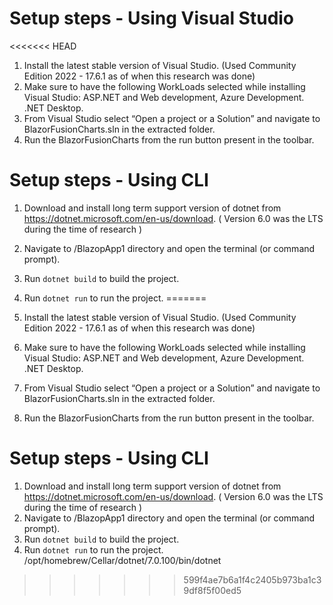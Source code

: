 # Setup steps - Using Visual Studio
<<<<<<< HEAD
1. Install the latest stable version of Visual Studio. (Used Community Edition 2022 - 17.6.1 as of when this research was done)
2. Make sure to have the following WorkLoads selected while installing Visual Studio: ASP.NET and Web development, Azure Development. .NET Desktop. 
3. From Visual Studio select “Open a project or a Solution” and navigate to BlazorFusionCharts.sln in the extracted folder. 
4. Run the BlazorFusionCharts from the run button present in the toolbar. 

# Setup steps - Using CLI
1. Download and install long term support version of dotnet from https://dotnet.microsoft.com/en-us/download. ( Version 6.0 was the LTS during the time of research )
2. Navigate to /BlazopApp1 directory and open the terminal (or command prompt). 
3. Run `dotnet build` to build the project. 
4. Run `dotnet run` to run the project. 
=======

1. Install the latest stable version of Visual Studio. (Used Community Edition 2022 - 17.6.1 as of when this research was done)
2. Make sure to have the following WorkLoads selected while installing Visual Studio: ASP.NET and Web development, Azure Development. .NET Desktop.
3. From Visual Studio select “Open a project or a Solution” and navigate to BlazorFusionCharts.sln in the extracted folder.
4. Run the BlazorFusionCharts from the run button present in the toolbar.

# Setup steps - Using CLI

1. Download and install long term support version of dotnet from <https://dotnet.microsoft.com/en-us/download>. ( Version 6.0 was the LTS during the time of research )
2. Navigate to /BlazopApp1 directory and open the terminal (or command prompt).
3. Run `dotnet build` to build the project.
4. Run `dotnet run` to run the project.
/opt/homebrew/Cellar/dotnet/7.0.100/bin/dotnet
>>>>>>> 599f4ae7b6a1f4c2405b973ba1c39df8f5f00ed5
